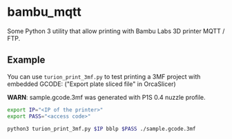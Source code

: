 # bambu_mqtt

Some Python 3 utility that allow printing with Bambu Labs 3D printer MQTT / FTP.

## Example

You can use `turion_print_3mf.py` to test printing a 3MF project with embedded GCODE: ("Export plate sliced file" in OrcaSlicer)

**WARN**: sample.gcode.3mf was generated with P1S 0.4 nuzzle profile.

```bash
export IP="<IP of the printer>"
export PASS="<access code>"

python3 turion_print_3mf.py $IP bblp $PASS ./sample.gcode.3mf
```

